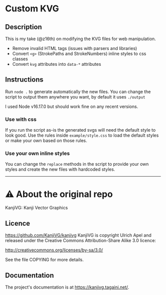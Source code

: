 # Custom KVG

## Description

This is my take (@z16th) on modifying the KVG files for web manipulation.

- Remove invalid HTML tags (issues with parsers and libraries)
- Convert `<g>` (StrokePaths and StrokeNumbers) inline styles to css classes
- Convert `kvg` attributes into `data-*` attributes

## Instructions

Run `node .` to generate automatically the new files.
You can change the script to output them anywhere you want, by default it uses `./output`

I used Node v16.17.0 but should work fine on any recent versions.

### Use with css

If you run the script as-is the generated svgs will need the default style to look good.
Use the rules inside `example/style.css` to load the default styles or make your own based on those rules.

### Use your own inline styles

You can change the `replace` methods in the script to provide your own styles and create the new files with hardcoded styles.

---

# ⚠ About the original repo

KanjiVG: Kanji Vector Graphics

## Licence

https://github.com/KanjiVG/kanjivg
KanjiVG is copyright Ulrich Apel and released under the Creative Commons
Attribution-Share Alike 3.0 licence:

http://creativecommons.org/licenses/by-sa/3.0/

See the file COPYING for more details.

## Documentation

The project's documentation is at https://kanjivg.tagaini.net/.
